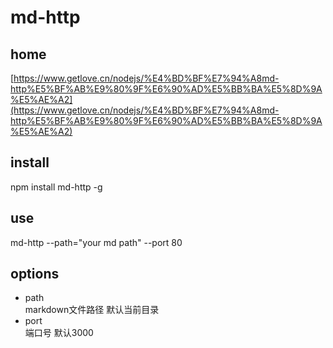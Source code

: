 # md-http

## home
[https://www.getlove.cn/nodejs/%E4%BD%BF%E7%94%A8md-http%E5%BF%AB%E9%80%9F%E6%90%AD%E5%BB%BA%E5%8D%9A%E5%AE%A2](https://www.getlove.cn/nodejs/%E4%BD%BF%E7%94%A8md-http%E5%BF%AB%E9%80%9F%E6%90%AD%E5%BB%BA%E5%8D%9A%E5%AE%A2)

## install
npm install md-http -g

## use

md-http --path="your md path" --port 80

## options

- path  
markdown文件路径 默认当前目录
- port  
端口号 默认3000



